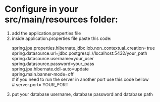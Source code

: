 <h1>Configure in your src/main/resources folder:</h1>

<ol>
<li>add the application.properties file</li>
<li>
inside application.properties file paste this code: 
<p>spring.jpa.properties.hibernate.jdbc.lob.non_contextual_creation=true</br>
spring.datasource.url=jdbc:postgresql://localhost:5432/your_path</br>
spring.datasource.username=your_user</br>
spring.datasource.password=your_pass</br>
spring.jpa.hibernate.ddl-auto=update</br>
spring.main.banner-mode=off</br>
# if you need to run the server in another port use this code bellow </br>
# server.port= YOUR_PORT 
</p>
</li>
<li>put your database username, database password and database path</li>

</ol>

